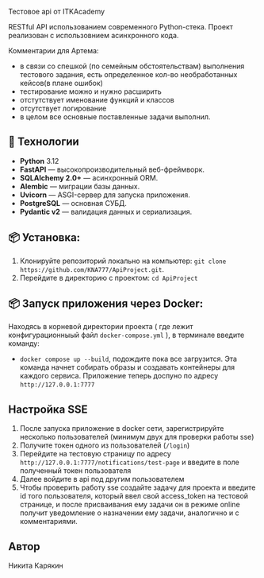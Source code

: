 Тестовое api от ITKAcademy

RESTful API использованием современного Python-стека.
Проект реализован с использовнием асинхронного кода.

Комментарии для Артема:
- в связи со спешкой (по семейным обстоятельствам) выполнения тестового задания, есть определенное кол-во необработанных кейсов(в плане ошибок)
- тестирование можно и нужно расширить
- отстутствует именование функций и классов
- отсутствует логирование
- в целом все основные поставленные задачи выполнил.

## 🚀 Технологии

- **Python** 3.12
- **FastAPI** — высокопроизводительный веб-фреймворк.
- **SQLAlchemy 2.0+** — асинхронный ORM.
- **Alembic** — миграции базы данных.
- **Uvicorn** — ASGI-сервер для запуска приложения.
- **PostgreSQL** — основная СУБД.
- **Pydantic v2** — валидация данных и сериализация.

## 📦 Установка:
1. Клонируйте репозиторий локально на компьютер:
   ```git clone https://github.com/KNA777/ApiProject.git```.
2. Перейдите в директорию с проектом:
   ```cd ApiProject```

## 📦 Запуск приложения через Docker:

Находясь в корневой директории проекта ( где лежит конфигурационныый файл ```docker-compose.yml``` ), в терминале введите команду:
- ```docker compose up --build```, подождите пока все загрузится.
Эта команда начнет собирать образы и создавать контейнеры для каждого сервиса.
Приложение теперь доспуно по адресу ```http://127.0.0.1:7777```

##  Настройка SSE
1. После запуска приложение в docker сети, зарегистрируйте несколько пользователей (минимум двух для проверки работы sse)
2. Получите токен одного из пользователей (```/login```)
3. Перейдите на тестовую страницу по адресу ```http://127.0.0.1:7777/notifications/test-page``` и введите в поле полученный токен пользователя
4. Далее войдите в api под другим пользователем
5. Чтобы проверить работу sse создайте задачу для проекта и введите id того пользователя, который ввел свой access_token на тестовой странице,
 и после присваивания ему задачи он в режиме online получит уведомление о назначении ему задачи, аналогично и с комментариями.

## Автор
Никита Карякин

